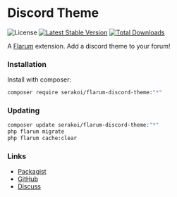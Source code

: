 # Discord Theme

![License](https://img.shields.io/badge/license-MIT-blue.svg) [![Latest Stable Version](https://img.shields.io/packagist/v/serakoi/flarum-discord-theme.svg)](https://packagist.org/packages/serakoi/flarum-discord-theme) [![Total Downloads](https://img.shields.io/packagist/dt/serakoi/flarum-discord-theme.svg)](https://packagist.org/packages/serakoi/flarum-discord-theme)

A [Flarum](http://flarum.org) extension. Add a discord theme to your forum!

### Installation

Install with composer:

```sh
composer require serakoi/flarum-discord-theme:"*"
```

### Updating

```sh
composer update serakoi/flarum-discord-theme:"*"
php flarum migrate
php flarum cache:clear
```

### Links

- [Packagist](https://packagist.org/packages/serakoi/flarum-discord-theme)
- [GitHub](https://github.com/serakoi/flarum-discord-theme)
- [Discuss](https://discuss.flarum.org/d/PUT_DISCUSS_SLUG_HERE)
